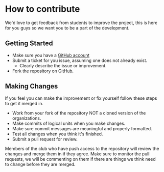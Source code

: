# How to contribute

We'd love to get feedback from students to improve the project, this is here for you guys so we want you to be a part of the development.

## Getting Started
* Make sure you have a [GitHub account](https://github.com)
* Submit a ticket for you issue, assuming one does not already exist.
  * Clearly describe the issue or improvement.
* Fork the repository on GitHub.

## Making Changes
If you feel you can make the improvement or fix yourself follow these  steps to get it merged  in.

* Work from your fork of the repository NOT a cloned version of the organizations.
* Make commits of logical units when you make changes.
* Make sure commit messages are meaningful and properly formatted.
* Test all changes when you think it's finished.
* Submit a pull request for review.

Members of the club who have push access to the repository will review the changes and merge them in if they agree. Make sure to monitor the pull requests, we will be commenting on them if there are things we think need to change before they are merged.
